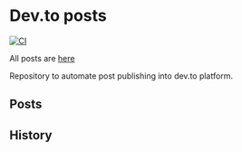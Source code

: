 # Dev.to posts

[![CI](https://github.com/carecone/dev-to-blog/actions/workflows/changed.yml/badge.svg)](https://github.com/carecone/dev-to-blog/actions/workflows/changed.yml)

All posts are [here](https://dev.to/carecone)

Repository to automate post publishing into dev.to platform.

## Posts

## History

